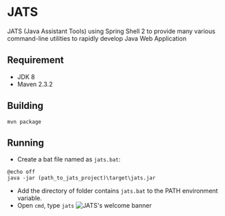 # JATS
JATS (Java Assistant Tools) using Spring Shell 2 to provide many various command-line utilities to rapidly develop Java Web Application

## Requirement
* JDK 8
* Maven 2.3.2

## Building
```
mvn package
```

## Running
* Create a bat file named as `jats.bat`:
```
@echo off
java -jar (path_to_jats_project)\target\jats.jar
```

* Add the directory of folder contains `jats.bat` to the PATH environment variable.
* Open `cmd`, type `jats`
![JATS's welcome banner](https://i.imgur.com/nEJJMcm.png)

